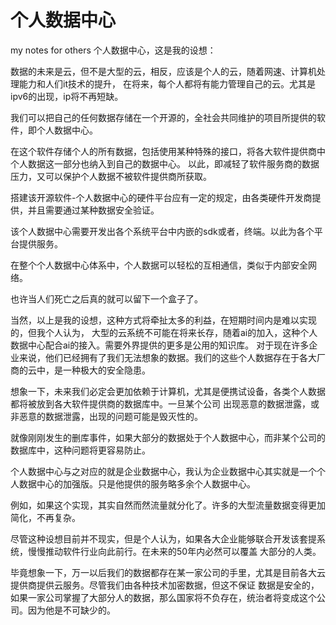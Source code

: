 # 个人数据中心
my notes for others
个人数据中心，这是我的设想：

数据的未来是云，但不是大型的云，相反，应该是个人的云，随着网速、计算机处理能力和人们it技术的提升，
在将来，每个人都将有能力管理自己的云。尤其是ipv6的出现，ip将不再短缺。
    
我们可以把自己的任何数据存储在一个开源的，全社会共同维护的项目所提供的软件，即个人数据中心。

在这个软件存储个人的所有数据，包括使用某种特殊的接口，将各大软件提供商中个人数据这一部分也纳入到自己的数据中心。
以此，即减轻了软件服务商的数据压力，又可以保护个人数据不被软件提供商所获取。

搭建该开源软件-个人数据中心的硬件平台应有一定的规定，由各类硬件开发商提供，并且需要通过某种数据安全验证。

该个人数据中心需要开发出各个系统平台中内嵌的sdk或者，终端。以此为各个平台提供服务。

在整个个人数据中心体系中，个人数据可以轻松的互相通信，类似于内部安全网络。

也许当人们死亡之后真的就可以留下一个盒子了。

当然，以上是我的设想，这种方式将牵扯太多的利益，在短期时间内是难以实现的，但我个人认为，
大型的云系统不可能在将来长存，随着ai的加入，这种个人数据中心配合ai的接入。需要外界提供的更多是公用的知识库。
对于现在许多企业来说，他们已经拥有了我们无法想象的数据。我们的这些个人数据存在于各大厂商的云中，是一种极大的安全隐患。

想象一下，未来我们必定会更加依赖于计算机，尤其是便携试设备，各类个人数据都将被放到各大软件提供商的数据库中。一旦某个公司
出现恶意的数据泄露，或非恶意的数据泄露，出现的问题可能是毁灭性的。

就像刚刚发生的删库事件，如果大部分的数据处于个人数据中心，而非某个公司的数据库中，这种问题将更容易防止。

个人数据中心与之对应的就是企业数据中心，我认为企业数据中心其实就是一个个人数据中心的加强版。只是他提供的服务略多余个人数据中心。

例如，如果这个实现，其实自然而然流量就分化了。许多的大型流量数据变得更加简化，不再复杂。

尽管这种设想目前并不现实，但是个人认为，如果各大企业能够联合开发该套提系统，慢慢推动软件行业向此前行。在未来的50年内必然可以覆盖
大部分的人类。

毕竟想象一下，万一以后我们的数据都存在某一家公司的手里，尤其是目前各大云提供商提供云服务。尽管我们由各种技术加密数据，但这不保证
数据是安全的，如果一家公司掌握了大部分人的数据，那么国家将不负存在，统治者将变成这个公司。因为他是不可缺少的。


